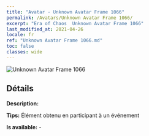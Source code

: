 ```yaml
---
title: "Avatar - Unknown Avatar Frame 1066"
permalink: /Avatars/Unknown Avatar Frame 1066/
excerpt: "Era of Chaos  Unknown Avatar Frame 1066"
last_modified_at: 2021-04-26
locale: fr
ref: "Unknown Avatar Frame 1066.md"
toc: false
classes: wide
---
```

 ![Unknown Avatar Frame 1066](/images/a/avatarFrame_66.png)

## Détails

 **Description:**  

 **Tips:** Élément obtenu en participant à un événement 

 **Is available:**  - 

